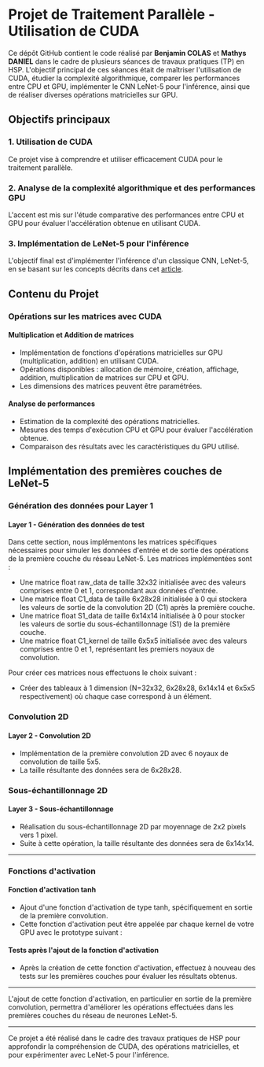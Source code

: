 # Projet de Traitement Parallèle - Utilisation de CUDA

Ce dépôt GitHub contient le code réalisé par **Benjamin COLAS** et **Mathys DANIEL** dans le cadre de plusieurs séances de travaux pratiques (TP) en HSP. L'objectif principal de ces séances était de maîtriser l'utilisation de CUDA, étudier la complexité algorithmique, comparer les performances entre CPU et GPU, implémenter le CNN LeNet-5 pour l'inférence, ainsi que de réaliser diverses opérations matricielles sur GPU.

## Objectifs principaux

### 1. Utilisation de CUDA
Ce projet vise à comprendre et utiliser efficacement CUDA pour le traitement parallèle.

### 2. Analyse de la complexité algorithmique et des performances GPU
L'accent est mis sur l'étude comparative des performances entre CPU et GPU pour évaluer l'accélération obtenue en utilisant CUDA.

### 3. Implémentation de LeNet-5 pour l'inférence
L'objectif final est d'implémenter l'inférence d'un classique CNN, LeNet-5, en se basant sur les concepts décrits dans cet [article](https://www.datasciencecentral.com/profiles/blogs/lenet-5-a-classic-cnn-architecture).

## Contenu du Projet

### Opérations sur les matrices avec CUDA

#### Multiplication et Addition de matrices

- Implémentation de fonctions d'opérations matricielles sur GPU (multiplication, addition) en utilisant CUDA.
- Opérations disponibles : allocation de mémoire, création, affichage, addition, multiplication de matrices sur CPU et GPU.
- Les dimensions des matrices peuvent être paramétrées.

#### Analyse de performances

- Estimation de la complexité des opérations matricielles.
- Mesures des temps d'exécution CPU et GPU pour évaluer l'accélération obtenue.
- Comparaison des résultats avec les caractéristiques du GPU utilisé.

## Implémentation des premières couches de LeNet-5

### Génération des données pour Layer 1

#### Layer 1 - Génération des données de test

Dans cette section, nous implémentons les matrices spécifiques nécessaires pour simuler les données d'entrée et de sortie des opérations de la première couche du réseau LeNet-5. Les matrices implémentées sont :

- Une matrice float raw_data de taille 32x32 initialisée avec des valeurs comprises entre 0 et 1, correspondant aux données d'entrée.
- Une matrice float C1_data de taille 6x28x28 initialisée à 0 qui stockera les valeurs de sortie de la convolution 2D (C1) après la première couche.
- Une matrice float S1_data de taille 6x14x14 initialisée à 0 pour stocker les valeurs de sortie du sous-échantillonnage (S1) de la première couche.
- Une matrice float C1_kernel de taille 6x5x5 initialisée avec des valeurs comprises entre 0 et 1, représentant les premiers noyaux de convolution.

Pour créer ces matrices nous effectuons le choix suivant :
- Créer des tableaux à 1 dimension (N=32x32, 6x28x28, 6x14x14 et 6x5x5 respectivement) où chaque case correspond à un élément.

### Convolution 2D

#### Layer 2 - Convolution 2D

- Implémentation de la première convolution 2D avec 6 noyaux de convolution de taille 5x5.
- La taille résultante des données sera de 6x28x28.

### Sous-échantillonnage 2D

#### Layer 3 - Sous-échantillonnage

- Réalisation du sous-échantillonnage 2D par moyennage de 2x2 pixels vers 1 pixel.
- Suite à cette opération, la taille résultante des données sera de 6x14x14.

---

### Fonctions d'activation

#### Fonction d'activation tanh

- Ajout d'une fonction d'activation de type tanh, spécifiquement en sortie de la première convolution.
- Cette fonction d'activation peut être appelée par chaque kernel de votre GPU avec le prototype suivant :

#### Tests après l'ajout de la fonction d'activation

- Après la création de cette fonction d'activation, effectuez à nouveau des tests sur les premières couches pour évaluer les résultats obtenus.

---

L'ajout de cette fonction d'activation, en particulier en sortie de la première convolution, permettra d'améliorer les opérations effectuées dans les premières couches du réseau de neurones LeNet-5.

---

Ce projet a été réalisé dans le cadre des travaux pratiques de HSP pour approfondir la compréhension de CUDA, des opérations matricielles, et pour expérimenter avec LeNet-5 pour l'inférence.
